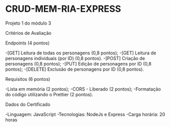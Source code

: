 # CRUD-MEM-RIA-EXPRESS
Projeto 1 do módulo 3 

Critérios de Avaliação

Endpoints (4 pontos)

-[GET] Leitura de todas os personagens (0,8 pontos);
-[GET] Leitura de personagens individuais (por ID) (0,8 pontos).
-[POST] Criação de personagens (0,8 pontos);
-[PUT] Edição de personagens por ID (0,8 pontos);
-[DELETE] Exclusão de personagens por ID (0,8 pontos).

Requisitos (6 pontos)

-Lista em memória (2 pontos);
-CORS - Liberado (2 pontos);
-Formatação do código utilizando o Prettier (2 pontos).

Dados do Certificado

-Linguagem: JavaScript
-Tecnologias: NodeJs e Express
-Carga horária: 20 horas
